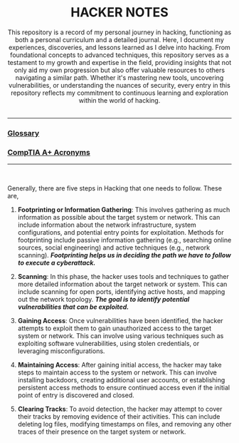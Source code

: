 <h1 align="center"> HACKER NOTES </h1>

<div align="center">This repository is a record of my personal journey in hacking, functioning as both a personal curriculum and a detailed journal. Here, I document my experiences, discoveries, and lessons learned as I delve into hacking. From foundational concepts to advanced techniques, this repository serves as a testament to my growth and expertise in the field, providing insights that not only aid my own progression but also offer valuable resources to others navigating a similar path. Whether it's mastering new tools, uncovering vulnerabilities, or understanding the nuances of security, every entry in this repository reflects my commitment to continuous learning and exploration within the world of hacking.</div>

<br>
<hr>

### <a href="https://github.com/codenvibes/hackernotes/blob/master/notes/glossary.md">Glossary</a>
### <a href="https://getcertified.ecpi.edu/wp-content/uploads/2018/03/CompTIA-APlus-901-Acronyms.pdf">CompTIA A+ Acronyms</a>


<hr>
<br>

Generally, there are five steps in Hacking that one needs to follow. These are,

1. **Footprinting or Information Gathering**: This involves gathering as much information as possible about the target system or network. This can include information about the network infrastructure, system configurations, and potential entry points for exploitation. Methods for footprinting include passive information gathering (e.g., searching online sources, social engineering) and active techniques (e.g., network scanning). ***Footprinting helps us in deciding the path we have to follow to execute a cyberattack.***

2. **Scanning**: In this phase, the hacker uses tools and techniques to gather more detailed information about the target network or system. This can include scanning for open ports, identifying active hosts, and mapping out the network topology. ***The goal is to identify potential vulnerabilities that can be exploited.***

3. **Gaining Access**: Once vulnerabilities have been identified, the hacker attempts to exploit them to gain unauthorized access to the target system or network. This can involve using various techniques such as exploiting software vulnerabilities, using stolen credentials, or leveraging misconfigurations.

4. **Maintaining Access**: After gaining initial access, the hacker may take steps to maintain access to the system or network. This can involve installing backdoors, creating additional user accounts, or establishing persistent access methods to ensure continued access even if the initial point of entry is discovered and closed.

5. **Clearing Tracks**: To avoid detection, the hacker may attempt to cover their tracks by removing evidence of their activities. This can include deleting log files, modifying timestamps on files, and removing any other traces of their presence on the target system or network.

<br>
